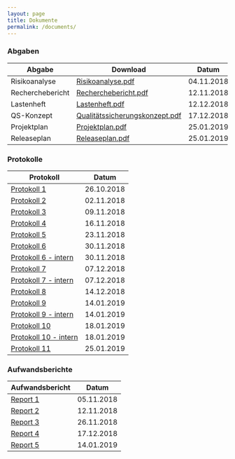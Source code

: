 ```yaml
---
layout: page
title: Dokumente
permalink: /documents/
---
```


### Abgaben

| Abgabe           | Download                                                         | Datum      |
|------------------|------------------------------------------------------------------|------------|
| Risikoanalyse    | [Risikoanalyse.pdf](Risikoanalyse.pdf)                           | 04.11.2018 |
| Recherchebericht | [Recherchebericht.pdf](Recherchebericht.pdf)                     | 12.11.2018 |
| Lastenheft       | [Lastenheft.pdf](Lastenheft.pdf)                                 | 12.12.2018 |
| QS-Konzept       | [Qualitätssicherungskonzept.pdf](Qualitätssicherungskonzept.pdf) | 17.12.2018 |
| Projektplan      | [Projektplan.pdf](Projektplan.pdf)                               | 25.01.2019 |
| Releaseplan      | [Releaseplan.pdf](Releaseplan.pdf)                               | 25.01.2019 |

### Protokolle

| Protokoll                               | Datum      |
|-----------------------------------------|------------|
| [Protokoll 1](protocol/1/)              | 26.10.2018 |
| [Protokoll 2](protocol/2/)              | 02.11.2018 |
| [Protokoll 3](protocol/3/)              | 09.11.2018 |
| [Protokoll 4](protocol/4/)              | 16.11.2018 |
| [Protokoll 5](protocol/5/)              | 23.11.2018 |
| [Protokoll 6](protocol/6/)              | 30.11.2018 |
| [Protokoll 6 - intern](protocol/6-i/)   | 30.11.2018 |
| [Protokoll 7](protocol/7/)              | 07.12.2018 |
| [Protokoll 7 - intern](protocol/7-i/)   | 07.12.2018 |
| [Protokoll 8](protocol/8/)              | 14.12.2018 |
| [Protokoll 9](protocol/9/)              | 14.01.2019 |
| [Protokoll 9 - intern](protocol/9-i/)   | 14.01.2019 |
| [Protokoll 10](protocol/10/)            | 18.01.2019 |
| [Protokoll 10 - intern](protocol/10-i/) | 18.01.2019 |
| [Protokoll 11](protocol/11/)            | 25.01.2019 |

### Aufwandsberichte

| Aufwandsbericht       | Datum      |
|-----------------------|------------|
| [Report 1](report/1/) | 05.11.2018 |
| [Report 2](report/2/) | 12.11.2018 |
| [Report 3](report/3/) | 26.11.2018 |
| [Report 4](report/4/) | 17.12.2018 |
| [Report 5](report/5/) | 14.01.2019 |